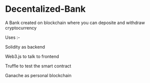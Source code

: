 # Decentalized-Bank

A Bank created on blockchain where you can deposite and withdraw cryptocurrency

Uses :-

Solidity as backend 

Web3.js to talk to frontend

Truffle to test the smart contract

Ganache as personal blockchain
